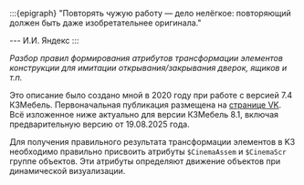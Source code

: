 :::{epigraph}
"Повторять чужую работу — дело нелёгкое: повторяющий должен быть даже изобретательнее оригинала."

--- И.И. Яндекс
:::

*Разбор правил формирования атрибутов трансформации элементов конструкции для имитации открывания/закрывания дверок, ящиков и т.п.*

Это описание было создано мной в 2020 году при работе с версией 7.4 К3Мебель. Первоначальная публикация размещена на [странице VK](https://vk.com/@6487571-cinema-chast-1). Всё изложенное ниже актуально для версии К3Мебель 8.1, включая предварительную версию от 19.08.2025 года.

Для получения правильного результата трансформации элементов в K3 необходимо правильно присвоить атрибуты `$CinemaAssem` и `$CinemaScr` группе объектов. Эти атрибуты определяют движение объектов при динамической визуализации.
